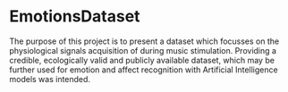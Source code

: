 # EmotionsDataset

The purpose of this project is to present a dataset which focusses on the physiological signals acquisition of during music stimulation.
Providing a credible, ecologically valid and publicly available dataset, which may be further used for emotion and affect recognition with Artificial Intelligence models was intended.
